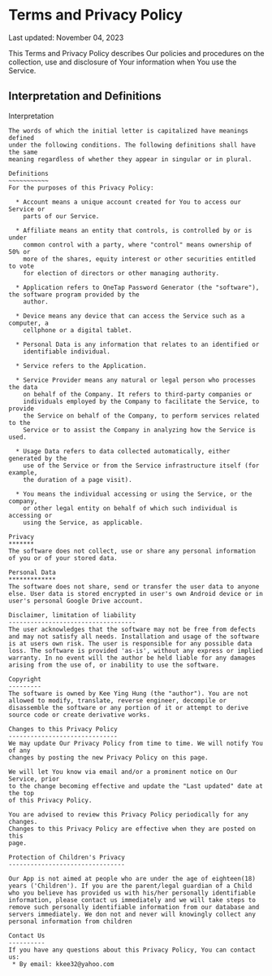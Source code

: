 Terms and Privacy Policy  
========================

Last updated: November 04, 2023

This Terms and Privacy Policy describes Our policies and procedures on the collection,
use and disclosure of Your information when You use the Service.

Interpretation and Definitions  
------------------------------

Interpretation  
~~~~~~~~~~~~~~
The words of which the initial letter is capitalized have meanings defined
under the following conditions. The following definitions shall have the same
meaning regardless of whether they appear in singular or in plural.

Definitions  
~~~~~~~~~~~
For the purposes of this Privacy Policy:

  * Account means a unique account created for You to access our Service or
    parts of our Service.

  * Affiliate means an entity that controls, is controlled by or is under
    common control with a party, where "control" means ownership of 50% or
    more of the shares, equity interest or other securities entitled to vote
    for election of directors or other managing authority.

  * Application refers to OneTap Password Generator (the "software"), the software program provided by the
    author.

  * Device means any device that can access the Service such as a computer, a
    cellphone or a digital tablet.

  * Personal Data is any information that relates to an identified or
    identifiable individual.

  * Service refers to the Application.

  * Service Provider means any natural or legal person who processes the data
    on behalf of the Company. It refers to third-party companies or
    individuals employed by the Company to facilitate the Service, to provide
    the Service on behalf of the Company, to perform services related to the
    Service or to assist the Company in analyzing how the Service is used.

  * Usage Data refers to data collected automatically, either generated by the
    use of the Service or from the Service infrastructure itself (for example,
    the duration of a page visit).

  * You means the individual accessing or using the Service, or the company,
    or other legal entity on behalf of which such individual is accessing or
    using the Service, as applicable.

Privacy 
*******
The software does not collect, use or share any personal information of you or of your stored data.

Personal Data  
*************
The software does not share, send or transfer the user data to anyone else. User data is stored encrypted in user's own Android device or in user's personal Google Drive account. 

Disclaimer, limitation of liability
-----------------------------------
The user acknowledges that the software may not be free from defects and may not satisfy all needs. Installation and usage of the software is at users own risk. The user is responsible for any possible data loss. The software is provided 'as-is', without any express or implied warranty. In no event will the author be held liable for any damages arising from the use of, or inability to use the software.

Copyright
---------
The software is owned by Kee Ying Hung (the "author"). You are not allowed to modify, translate, reverse engineer, decompile or disassemble the software or any portion of it or attempt to derive source code or create derivative works.

Changes to this Privacy Policy  
------------------------------
We may update Our Privacy Policy from time to time. We will notify You of any
changes by posting the new Privacy Policy on this page.

We will let You know via email and/or a prominent notice on Our Service, prior
to the change becoming effective and update the "Last updated" date at the top
of this Privacy Policy.

You are advised to review this Privacy Policy periodically for any changes.
Changes to this Privacy Policy are effective when they are posted on this
page.

Protection of Children's Privacy
--------------------------------

Our App is not aimed at people who are under the age of eighteen(18) years ('Children'). If you are the parent/legal guardian of a Child who you believe has provided us with his/her personally identifiable information, please contact us immediately and we will take steps to remove such personally identifiable information from our database and servers immediately. We don not and never will knowingly collect any personal information from children

Contact Us  
----------
If you have any questions about this Privacy Policy, You can contact us:
 * By email: kkee32@yahoo.com


